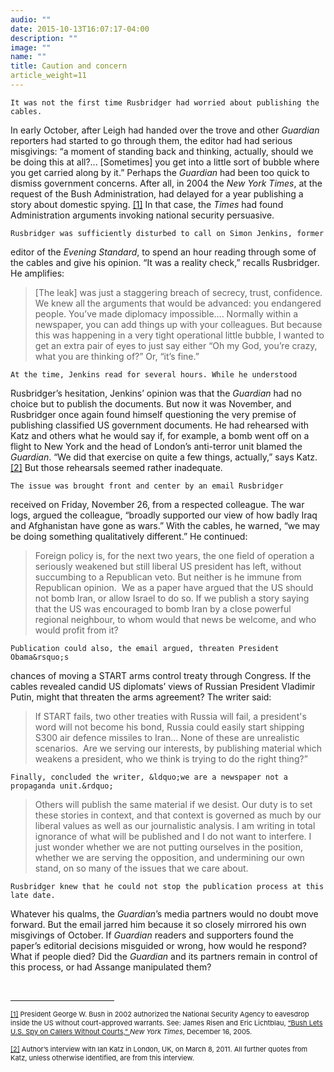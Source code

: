 ```yaml
---
audio: ""
date: 2015-10-13T16:07:17-04:00
description: ""
image: ""
name: ""
title: Caution and concern
article_weight=11
---
```


	It was not the first time Rusbridger had worried about publishing the cables. 
In early October, after Leigh had handed over the trove and other <em>Guardian</em> 
reporters had started to go through them, the editor had had serious misgivings: 
&ldquo;a moment of standing back and thinking, actually, should we be doing this 
at all?... [Sometimes] you get into a little sort of bubble where you get carried 
along by it.&rdquo; Perhaps the <em>Guardian</em> had been too quick to dismiss 
government concerns. After all, in 2004 the <em>New York Times</em>, at the 
request of the Bush Administration, had delayed for a year publishing a story 
about domestic spying.
<a href="case_id_70_id_635_pid_0.html#_ftn1" name="_ftnref1" title="">[1]</a> 
In that case, the <em>Times</em> had found Administration arguments invoking 
national security persuasive.
	

	Rusbridger was sufficiently disturbed to call on Simon Jenkins, former 
editor of the <em>Evening Standard</em>, to spend an hour reading through 
some of the cables and give his opinion. &ldquo;It was a reality check,&rdquo; 
recalls Rusbridger. He amplifies:
	
<blockquote>
		[The leak] was just a staggering breach of secrecy, trust, confidence. 
		We knew all the arguments that would be advanced: you endangered people. 
		You&rsquo;ve made diplomacy impossible&hellip;. Normally within a newspaper, 
		you can add things up with your colleagues. But because this was happening 
		in a very tight operational little bubble, I wanted to get an extra pair of 
		eyes to just say either &ldquo;Oh my God, you&rsquo;re crazy, what you are 
		thinking of?&rdquo; Or, &ldquo;it&rsquo;s fine.&rdquo;
</blockquote>


	At the time, Jenkins read for several hours. While he understood 
Rusbridger&rsquo;s hesitation, Jenkins&rsquo; opinion was that the <em>Guardian</em> 
had no choice but to publish the documents. But now it was November, and Rusbridger 
once again found himself questioning the very premise of publishing classified US 
government documents. He had rehearsed with Katz and others what he would say if, 
for example, a bomb went off on a flight to New York and the head of London&rsquo;s 
anti-terror unit blamed the <em>Guardian</em>. &ldquo;We did that exercise on quite a 
few things, actually,&rdquo; says Katz.
<a href="case_id_70_id_635_pid_0.html#_ftn2" name="_ftnref2" title="">[2]</a> 
But those rehearsals seemed rather inadequate.

	The issue was brought front and center by an email Rusbridger 
received on Friday, November 26, from a respected colleague. The war logs, 
argued the colleague, &ldquo;broadly supported our view of how badly 
Iraq and Afghanistan have gone as wars.&rdquo; With the cables, he 
warned, &ldquo;we may be doing something qualitatively different.&rdquo; 
He continued:

<blockquote>
		Foreign policy is, for the next two years, the one field of operation 
		a seriously weakened but still liberal US president has left, without 
		succumbing to a Republican veto. But neither is he immune from Republican 
		opinion. &nbsp;We as a paper have argued that the US should not bomb Iran, 
		or allow Israel to do so. If we publish a story saying that the US was 
		encouraged to bomb Iran by a close powerful regional neighbour, to whom 
		would that news be welcome, and who would profit from it?
</blockquote>


	Publication could also, the email argued, threaten President Obama&rsquo;s 
chances of moving a START arms control treaty through Congress. If the cables 
revealed candid US diplomats&rsquo; views of Russian President Vladimir Putin, 
might that threaten the arms agreement? The writer said:

<blockquote>
		If START fails, two other treaties with Russia will fail, 
		a president&#39;s word will not become his bond, Russia 
		could easily start shipping S300 air defence missiles to 
		Iran... None of these are unrealistic scenarios. &nbsp;Are 
		we serving our interests, by publishing material which weakens 
		a president, who we think is trying to do the right thing?&rdquo;
</blockquote>

	Finally, concluded the writer, &ldquo;we are a newspaper not a propaganda unit.&rdquo;

<blockquote>
		Others will publish the same material if we desist. 
		Our duty is to set these stories in context, and that 
		context is governed as much by our liberal values as 
		well as our journalistic analysis. I am writing in total 
		ignorance of what will be published and I do not want to 
		interfere. I just wonder whether we are not putting ourselves 
		in the position, whether we are serving the opposition, and 
		undermining our own stand, on so many of the issues that we 
		care about.
</blockquote>

	Rusbridger knew that he could not stop the publication process at this late date. 
Whatever his qualms, the <em>Guardian</em>&rsquo;s media partners would no doubt 
move forward. But the email jarred him because it so closely mirrored his own misgivings 
of October. If <em>Guardian</em> readers and supporters found the paper&rsquo;s editorial 
decisions misguided or wrong, how would he respond? What if people died? Did the 
<em>Guardian</em> and its partners remain in control of this process, or had Assange 
manipulated them?


<div>
	<br clear="all" />
	<hr align="left" size="1" width="33%" />
	<div id="ftn1">
		<p>
			<span style="font-size: 11px;">
			<a href="case_id_70_id_635_pid_0.html#_ftnref1" name="_ftn1" title="">[1]</a> 
			President George W. Bush in 2002 authorized the National Security Agency 
			to eavesdrop inside the US without court-approved warrants. See: James Risen 
			and Eric Lichtblau, 
			<a class="extlink" href="http://www.nytimes.com/2005/12/16/politics/16program.html" target="_blank">
			&ldquo;Bush Lets U.S. Spy on Callers Without Courts,&rdquo;
			</a> 
			<em>New York Times</em>, December 16, 2005.&nbsp;
			</span>
		</p>
	</div>
	<div id="ftn2">
		<p>
			<span style="font-size: 11px;">
			<a href="case_id_70_id_635_pid_0.html#_ftnref2" name="_ftn2" title="">[2]</a> 
			Author&rsquo;s interview with Ian Katz in London, UK, on March 8, 2011. 
			All further quotes from Katz, unless otherwise identified, are from this interview.
			</span>
		</p>
	</div>
</div>
</div>


